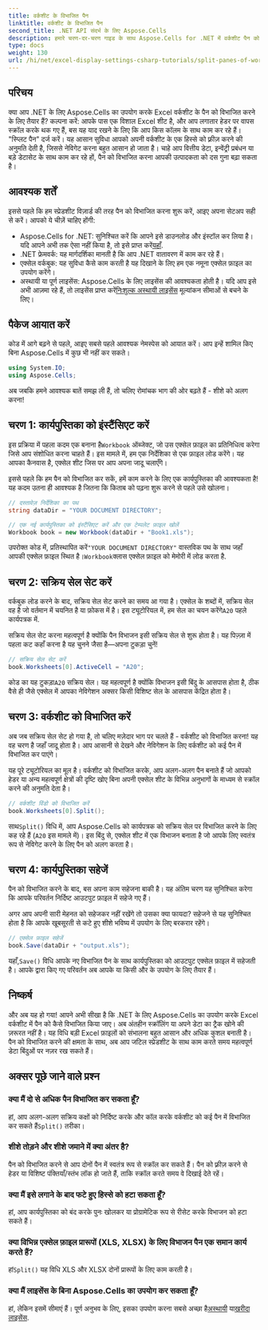 ```yaml
---
title: वर्कशीट के विभाजित पैन
linktitle: वर्कशीट के विभाजित पैन
second_title: .NET API संदर्भ के लिए Aspose.Cells
description: हमारे चरण-दर-चरण गाइड के साथ Aspose.Cells for .NET में वर्कशीट पैन को विभाजित करना सीखें। इस आसान ट्यूटोरियल के साथ Excel फ़ाइल नेविगेशन को बेहतर बनाएँ।
type: docs
weight: 130
url: /hi/net/excel-display-settings-csharp-tutorials/split-panes-of-worksheet/
---
```

## परिचय

क्या आप .NET के लिए Aspose.Cells का उपयोग करके Excel वर्कशीट के पैन को विभाजित करने के लिए तैयार हैं? कल्पना करें: आपके पास एक विशाल Excel शीट है, और आप लगातार हेडर पर वापस स्क्रॉल करके थक गए हैं, बस यह याद रखने के लिए कि आप किस कॉलम के साथ काम कर रहे हैं। "स्प्लिट पैन" दर्ज करें। यह आसान सुविधा आपको अपनी वर्कशीट के एक हिस्से को फ़्रीज़ करने की अनुमति देती है, जिससे नेविगेट करना बहुत आसान हो जाता है। चाहे आप वित्तीय डेटा, इन्वेंट्री प्रबंधन या बड़े डेटासेट के साथ काम कर रहे हों, पैन को विभाजित करना आपकी उत्पादकता को दस गुना बढ़ा सकता है। 

## आवश्यक शर्तें

इससे पहले कि हम स्प्रेडशीट विज़ार्ड की तरह पैन को विभाजित करना शुरू करें, आइए अपना सेटअप सही से करें। आपको ये चीज़ें चाहिए होंगी:

-  Aspose.Cells for .NET: सुनिश्चित करें कि आपने इसे डाउनलोड और इंस्टॉल कर लिया है। यदि आपने अभी तक ऐसा नहीं किया है, तो इसे प्राप्त करें[यहाँ](https://releases.aspose.com/cells/net/).
- .NET फ्रेमवर्क: यह मार्गदर्शिका मानती है कि आप .NET वातावरण में काम कर रहे हैं।
- एक्सेल वर्कबुक: यह सुविधा कैसे काम करती है यह दिखाने के लिए हम एक नमूना एक्सेल फ़ाइल का उपयोग करेंगे।
-  अस्थायी या पूर्ण लाइसेंस: Aspose.Cells के लिए लाइसेंस की आवश्यकता होती है। यदि आप इसे अभी आज़मा रहे हैं, तो लाइसेंस प्राप्त करें[निःशुल्क अस्थायी लाइसेंस](https://purchase.aspose.com/temporary-license/) मूल्यांकन सीमाओं से बचने के लिए।

## पैकेज आयात करें

कोड में आगे बढ़ने से पहले, आइए सबसे पहले आवश्यक नेमस्पेस को आयात करें। आप इन्हें शामिल किए बिना Aspose.Cells में कुछ भी नहीं कर सकते।

```csharp
using System.IO;
using Aspose.Cells;
```

अब जबकि हमने आवश्यक बातें समझ ली हैं, तो चलिए रोमांचक भाग की ओर बढ़ते हैं - शीशे को अलग करना!

## चरण 1: कार्यपुस्तिका को इंस्टैंसिएट करें

 इस प्रक्रिया में पहला कदम एक बनाना है`Workbook` ऑब्जेक्ट, जो उस एक्सेल फ़ाइल का प्रतिनिधित्व करेगा जिसे आप संशोधित करना चाहते हैं। इस मामले में, हम एक निर्देशिका से एक फ़ाइल लोड करेंगे। यह आपका कैनवास है, एक्सेल शीट जिस पर आप अपना जादू चलाएँगे।

इससे पहले कि हम पैन को विभाजित कर सकें, हमें काम करने के लिए एक कार्यपुस्तिका की आवश्यकता है! यह कदम उतना ही आवश्यक है जितना कि किताब को पढ़ना शुरू करने से पहले उसे खोलना।

```csharp
// दस्तावेज़ निर्देशिका का पथ
string dataDir = "YOUR DOCUMENT DIRECTORY";

// एक नई कार्यपुस्तिका को इंस्टैंसिएट करें और एक टेम्पलेट फ़ाइल खोलें
Workbook book = new Workbook(dataDir + "Book1.xls");
```

 उपरोक्त कोड में, प्रतिस्थापित करें`"YOUR DOCUMENT DIRECTORY"` वास्तविक पथ के साथ जहाँ आपकी एक्सेल फ़ाइल स्थित है।`Workbook`क्लास एक्सेल फ़ाइल को मेमोरी में लोड करता है.

## चरण 2: सक्रिय सेल सेट करें

 वर्कबुक लोड करने के बाद, सक्रिय सेल सेट करने का समय आ गया है। एक्सेल के शब्दों में, सक्रिय सेल वह है जो वर्तमान में चयनित है या फ़ोकस में है। इस ट्यूटोरियल में, हम सेल का चयन करेंगे`A20` पहले कार्यपत्रक में.

सक्रिय सेल सेट करना महत्वपूर्ण है क्योंकि पैन विभाजन इसी सक्रिय सेल से शुरू होता है। यह पिज़्ज़ा में पहला कट कहाँ करना है यह चुनने जैसा है—अपना टुकड़ा चुनें!

```csharp
// सक्रिय सेल सेट करें
book.Worksheets[0].ActiveCell = "A20";
```

 कोड का यह टुकड़ा`A20` सक्रिय सेल। यह महत्वपूर्ण है क्योंकि विभाजन इसी बिंदु के आसपास होता है, ठीक वैसे ही जैसे एक्सेल में आपका नेविगेशन अक्सर किसी विशिष्ट सेल के आसपास केंद्रित होता है।

## चरण 3: वर्कशीट को विभाजित करें

अब जब सक्रिय सेल सेट हो गया है, तो चलिए मज़ेदार भाग पर चलते हैं - वर्कशीट को विभाजित करना! यह वह चरण है जहाँ जादू होता है। आप आसानी से देखने और नेविगेशन के लिए वर्कशीट को कई पैन में विभाजित कर पाएंगे।

यह पूरे ट्यूटोरियल का मूल है। वर्कशीट को विभाजित करके, आप अलग-अलग पैन बनाते हैं जो आपको हेडर या अन्य महत्वपूर्ण क्षेत्रों की दृष्टि खोए बिना अपनी एक्सेल शीट के विभिन्न अनुभागों के माध्यम से स्क्रॉल करने की अनुमति देता है।

```csharp
// वर्कशीट विंडो को विभाजित करें
book.Worksheets[0].Split();
```

 साथ`Split()` विधि में, आप Aspose.Cells को कार्यपत्रक को सक्रिय सेल पर विभाजित करने के लिए कह रहे हैं (`A20` इस मामले में)। इस बिंदु से, एक्सेल शीट में एक विभाजन बनाता है जो आपके लिए स्वतंत्र रूप से नेविगेट करने के लिए पैन को अलग करता है।

## चरण 4: कार्यपुस्तिका सहेजें

पैन को विभाजित करने के बाद, बस अपना काम सहेजना बाकी है। यह अंतिम चरण यह सुनिश्चित करेगा कि आपके परिवर्तन निर्दिष्ट आउटपुट फ़ाइल में सहेजे गए हैं।

अगर आप अपनी सारी मेहनत को सहेजकर नहीं रखेंगे तो उसका क्या फायदा? सहेजने से यह सुनिश्चित होता है कि आपके खूबसूरती से कटे हुए शीशे भविष्य में उपयोग के लिए बरकरार रहेंगे।

```csharp
// एक्सेल फ़ाइल सहेजें
book.Save(dataDir + "output.xls");
```

 यहाँ,`Save()` विधि आपके नए विभाजित पैन के साथ कार्यपुस्तिका को आउटपुट एक्सेल फ़ाइल में सहेजती है। आपके द्वारा किए गए परिवर्तन अब आपके या किसी और के उपयोग के लिए तैयार हैं।

## निष्कर्ष

और अब यह हो गया! आपने अभी सीखा है कि .NET के लिए Aspose.Cells का उपयोग करके Excel वर्कशीट में पैन को कैसे विभाजित किया जाए। अब अंतहीन स्क्रॉलिंग या अपने डेटा का ट्रैक खोने की ज़रूरत नहीं है। यह विधि बड़ी Excel फ़ाइलों को संभालना बहुत आसान और अधिक कुशल बनाती है। पैन को विभाजित करने की क्षमता के साथ, अब आप जटिल स्प्रेडशीट के साथ काम करते समय महत्वपूर्ण डेटा बिंदुओं पर नज़र रख सकते हैं।

## अक्सर पूछे जाने वाले प्रश्न

### क्या मैं दो से अधिक पैन विभाजित कर सकता हूँ?  
 हां, आप अलग-अलग सक्रिय कक्षों को निर्दिष्ट करके और कॉल करके वर्कशीट को कई पैन में विभाजित कर सकते हैं`Split()` तरीका।

### शीशे तोड़ने और शीशे जमाने में क्या अंतर है?  
पैन को विभाजित करने से आप दोनों पैन में स्वतंत्र रूप से स्क्रॉल कर सकते हैं। पैन को फ़्रीज़ करने से हेडर या विशिष्ट पंक्तियाँ/स्तंभ लॉक हो जाते हैं, ताकि स्क्रॉल करते समय वे दिखाई देते रहें।

### क्या मैं इसे लगाने के बाद फटे हुए हिस्से को हटा सकता हूँ?  
हां, आप कार्यपुस्तिका को बंद करके पुनः खोलकर या प्रोग्रामेटिक रूप से रीसेट करके विभाजन को हटा सकते हैं।

### क्या विभिन्न एक्सेल फ़ाइल प्रारूपों (XLS, XLSX) के लिए विभाजन पैन एक समान कार्य करते हैं?  
 हां`Split()` यह विधि XLS और XLSX दोनों प्रारूपों के लिए काम करती है।

### क्या मैं लाइसेंस के बिना Aspose.Cells का उपयोग कर सकता हूँ?  
 हां, लेकिन इसमें सीमाएं हैं। पूर्ण अनुभव के लिए, इसका उपयोग करना सबसे अच्छा है[अस्थायी](https://purchase.aspose.com/temporary-license/) या[खरीदा लाइसेंस](https://purchase.aspose.com/buy).